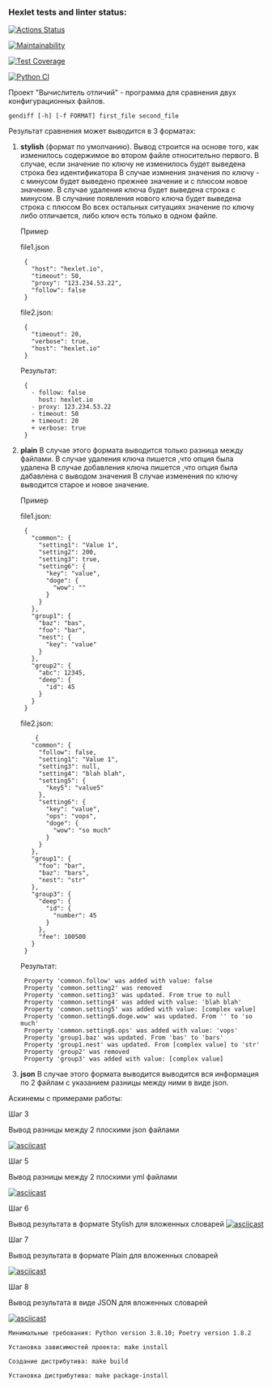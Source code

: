 ### Hexlet tests and linter status:
[![Actions Status](https://github.com/ZuevSN/python-project-50/actions/workflows/hexlet-check.yml/badge.svg)](https://github.com/ZuevSN/python-project-50/actions)

[![Maintainability](https://api.codeclimate.com/v1/badges/1286b339dfc75e2e3a88/maintainability)](https://codeclimate.com/github/ZuevSN/python-project-50/maintainability)

[![Test Coverage](https://api.codeclimate.com/v1/badges/1286b339dfc75e2e3a88/test_coverage)](https://codeclimate.com/github/ZuevSN/python-project-50/test_coverage)

[![Python CI](https://github.com/ZuevSN/python-project-50/actions/workflows/main.yml/badge.svg)](https://github.com/ZuevSN/python-project-50/actions/workflows/main.yml)

Проект "Вычислитель отличий" - программа для сравнения двух конфигурационных файлов.

    gendiff [-h] [-f FORMAT] first_file second_file

Результат сравнения может выводится в 3 форматах:
1. **stylish** (формат по умолчанию).
      Вывод строится на основе того, как изменилось содержимое во втором файле относительно первого.
      В случае, если значение по ключу не изменилось будет выведена строка без идентификатора
      В случае измнения значения по ключу - с минусом будет выведено прежнее значение и с плюсом новое значение.
      В случае удаления ключа будет выведена строка с минусом.
      В случание появления нового ключа будет выведена строка с плюсом
      Во всех остальных ситуациях значение по ключу либо отличается, либо ключ есть только в одном файле.

      Пример

      file1.json

        {
          "host": "hexlet.io",
          "timeout": 50,
          "proxy": "123.234.53.22",
          "follow": false
        }
  
      file2.json:
  
        {
          "timeout": 20,
          "verbose": true,
          "host": "hexlet.io"
        }
  
      Результат:
  
        {
          - follow: false
            host: hexlet.io
          - proxy: 123.234.53.22
          - timeout: 50
          + timeout: 20
          + verbose: true
        }

2. **plain**
   В случае этого формата выводится только разница между файлами.
   В случае удаления ключа пишется ,что опция была удалена
   В случае добавления ключа пишется ,что опция была дабавлена с выводом значения
   В случае изменения по ключу выводится старое и новое значение.
   
   Пример
   
   file1.json:
   
        {
          "common": {
            "setting1": "Value 1",
            "setting2": 200,
            "setting3": true,
            "setting6": {
              "key": "value",
              "doge": {
                "wow": ""
              }
            }
          },
          "group1": {
            "baz": "bas",
            "foo": "bar",
            "nest": {
              "key": "value"
            }
          },
          "group2": {
            "abc": 12345,
            "deep": {
              "id": 45
            }
          }
        }
   
   file2.json:
   
           {
          "common": {
            "follow": false,
            "setting1": "Value 1",
            "setting3": null,
            "setting4": "blah blah",
            "setting5": {
              "key5": "value5"
            },
            "setting6": {
              "key": "value",
              "ops": "vops",
              "doge": {
                "wow": "so much"
              }
            }
          },
          "group1": {
            "foo": "bar",
            "baz": "bars",
            "nest": "str"
          },
          "group3": {
            "deep": {
              "id": {
                "number": 45
              }
            },
            "fee": 100500
          }
        }

    Результат:

        Property 'common.follow' was added with value: false
        Property 'common.setting2' was removed
        Property 'common.setting3' was updated. From true to null
        Property 'common.setting4' was added with value: 'blah blah'
        Property 'common.setting5' was added with value: [complex value]
        Property 'common.setting6.doge.wow' was updated. From '' to 'so much'
        Property 'common.setting6.ops' was added with value: 'vops'
        Property 'group1.baz' was updated. From 'bas' to 'bars'
        Property 'group1.nest' was updated. From [complex value] to 'str'
        Property 'group2' was removed
        Property 'group3' was added with value: [complex value]

4. **json**
   В случае этого формата выводится выводится вся информация по 2 файлам с указанием разницы между ними в виде json.

   
Аскинемы с примерами работы:

Шаг 3

Вывод разницы между 2 плоскими json файлами

[![asciicast](https://asciinema.org/a/53c8UhatupgI6HcshMyMgwbNd.svg)](https://asciinema.org/a/53c8UhatupgI6HcshMyMgwbNd)

Шаг 5

Вывод разницы между 2 плоскими yml файлами

[![asciicast](https://asciinema.org/a/XGVmfp2REmOJbiaDiuMOv17rT.svg)](https://asciinema.org/a/XGVmfp2REmOJbiaDiuMOv17rT)

Шаг 6

Вывод результата в формате Stylish для вложенных словарей
[![asciicast](https://asciinema.org/a/pnuGun2d9nEWT7bAz3usmPiZ1.svg)](https://asciinema.org/a/pnuGun2d9nEWT7bAz3usmPiZ1)

Шаг 7

Вывод результата в формате Plain для вложенных словарей

[![asciicast](https://asciinema.org/a/k3hAYVBD1iA18ZXwSB7GidbTM.svg)](https://asciinema.org/a/k3hAYVBD1iA18ZXwSB7GidbTM)

Шаг 8

Вывод результата в виде JSON для вложенных словарей

[![asciicast](https://asciinema.org/a/7E0aiudx1hsi7KSsJrj9mNmia.svg)](https://asciinema.org/a/7E0aiudx1hsi7KSsJrj9mNmia)

    Минимальные требования: Python version 3.8.10; Poetry version 1.8.2
    
    Установка зависимостей проекта: make install
    
    Создание дистрибутива: make build
    
    Установка дистрибутива: make package-install
